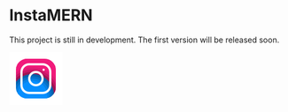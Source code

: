 # InstaMERN

This project is still in development. The first version will be released soon.

![logo](https://github.com/hsyntes/instamern/blob/main/public/logo.png)
